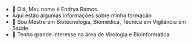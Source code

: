 - 👋 Olá, Meu nome é Endrya Ramos
- Aqui estão algumas informações sobre minha formação
- 👀 Sou Mestre em Biotecnologia,  Biomédica, Técnica em Vigilância em Saúde 
- 💞️ Tenho grande interesse na área de Virologia e Bioinformatica
